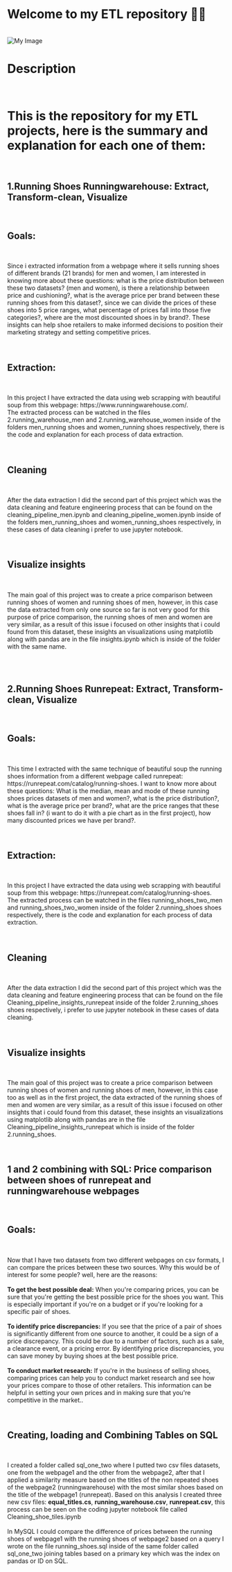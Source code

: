 <h1>Welcome to my ETL repository 🧐👋</h1>
<br>
<img src="https://miro.medium.com/v2/resize:fit:1400/1*Mkb6pMXJ7XeZY7fLonG9XA.gif" alt="My Image">
<br>
<h1>Description</h1>
<br>
<h1>This is the repository for my ETL projects, here is the summary and explanation for each one of them:</h1>
<br>
<h2>1.Running Shoes Runningwarehouse: Extract, Transform-clean, Visualize</h2>
<br>
<h2>Goals:</h2>
<br>
<p>Since i extracted information from a webpage where it sells running shoes of different brands (21 brands) for men and women, I am interested in knowing more about these questions: what is the price distribution between these two datasets? (men and women), is there a relationship between price and cushioning?, what is the average price per brand between these running shoes from this dataset?, since we can divide the prices of these shoes into 5 price ranges, what percentage of prices fall into those five categories?, where are the most discounted shoes in by brand?. These insights can help shoe retailers to make informed decisions to position their marketing strategy and setting competitive prices.</p>
<br>
<h2>Extraction:</h2>
<br>
<p>In this project I have extracted the data using web scrapping with beautiful soup from this webpage: https://www.runningwarehouse.com/.<br>
The extracted process can be watched in the files 2.running_warehouse_men and 2.running_warehouse_women inside of the folders men_running shoes and women_running shoes respectively, there is the code and explanation for each process of data extraction.</p>
<br>
<h2>Cleaning</h2>
<br>
<p>After the data extraction I did the second part of this project which was the data cleaning and feature engineering process that can be found on the cleaning_pipeline_men.ipynb and cleaning_pipeline_women.ipynb inside of the folders men_running_shoes and women_running_shoes respectively, in these cases of data cleaning i prefer to use jupyter notebook.</p>
<br>
<h2>Visualize insights</h2>
<br>
<p>The main goal of this project was to create a price comparison between running shoes of women and running shoes of men, however, in this case the data extracted from only one source so far is not very good for this purpose of price comparison, the running shoes of men and women are very similar, as a result of this issue i focused on other insights that i could found from this dataset, these insights an visualizations using matplotlib along with pandas are in the file insights.ipynb which is inside of the folder with the same name.</p>
<br></br>


<h2>2.Running Shoes Runrepeat: Extract, Transform-clean, Visualize</h2>
<br>
<h2>Goals:</h2>
<br>
<p>This time I extracted with the same technique of beautiful soup the running shoes information from a different webpage called runrepeat: https://runrepeat.com/catalog/running-shoes. I want to know more about these questions: What is the median, mean and mode
of these running shoes prices datasets of men and women?, what is the price distribution?, what is the average price per brand?,
what are the price ranges that these shoes fall in? (i want to do it with a pie chart as in the first project), how many discounted
prices we have per brand?.</p>
<br>
<h2>Extraction:</h2>
<br>
<p>In this project I have extracted the data using web scrapping with beautiful soup from this webpage: 
https://runrepeat.com/catalog/running-shoes.<br>
The extracted process can be watched in the files running_shoes_two_men and running_shoes_two_women inside of the folder 2.running_shoes shoes respectively, there is the code and explanation for each process of data extraction.</p>
<br>
<h2>Cleaning</h2>
<br>
<p>After the data extraction I did the second part of this project which was the data cleaning and feature engineering process that can be found on the file Cleaning_pipeline_insights_runrepeat inside of the folder 2.running_shoes shoes respectively, i prefer to use jupyter notebook in these cases of data cleaning.</p>
<br>
<h2>Visualize insights</h2>
<br>
<p>The main goal of this project was to create a price comparison between running shoes of women and running shoes of men, however, in this case too as well as in the first project, the data extracted of the running shoes of men and women are very similar, as a result of this issue i focused on other insights that i could found from this dataset, these insights an visualizations using matplotlib along with pandas are in the file Cleaning_pipeline_insights_runrepeat which is inside of the folder 2.running_shoes.</p>
<br>



<h2>1 and 2 combining with SQL: Price comparison between shoes of runrepeat and runningwarehouse webpages</h2>
<br>
<h2>Goals:</h2>
<br>
<p>Now that I have two datasets from two different webpages on csv formats, I can compare the prices between these two sources. Why this would be of interest for some people? well, here are the reasons:
<br>
<br>
<strong>To get the best possible deal:</strong> When you're comparing prices, you can be sure that you're getting the best possible price for the shoes you want. This is especially important if you're on a budget or if you're looking for a specific pair of shoes.
<br>
<br>
<strong>To identify price discrepancies:</strong> If you see that the price of a pair of shoes is significantly different from one source to another, it could be a sign of a price discrepancy. This could be due to a number of factors, such as a sale, a clearance event, or a pricing error. By identifying price discrepancies, you can save money by buying shoes at the best possible price.
<br>
<br>
<strong>To conduct market research:</strong> If you're in the business of selling shoes, comparing prices can help you to conduct market research and see how your prices compare to those of other retailers. This information can be helpful in setting your own prices and in making sure that you're competitive in the market..
<br>
</p>
<br>
<h2>Creating, loading and Combining Tables on SQL</h2>
<br>
<p>I created a folder called sql_one_two where I putted two csv files datasets, one from the webpage1 and the other from the webpage2, after that I applied a similarity measure based on the titles of the non repeated shoes of the webpage2 (runningwarehouse) with the most similar shoes based on the title of the webpage1 (runrepeat). Based on this analysis I created three new csv files: <strong>equal_titles.cs</strong>, <strong>running_warehouse.csv</strong>, <strong>runrepeat.csv</strong>, this process can be seen on the coding jupyter notebook file called Cleaning_shoe_tiles.ipynb
<br>
<br>
In MySQL I could compare the difference of prices between the running shoes of webpage1 with the running shoes of webpage2 based on a query I wrote on the file running_shoes.sql inside of the same folder called sql_one_two joining tables based on a primary key which was the index on pandas or ID on SQL.
</p>
<br>

